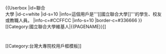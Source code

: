 {{Userbox
  |id=聯合<BR>大學<!--[[File:Nuu001.jpg|50px]]。注意合理使用之规定：“绝对不能将“合理使用”之图片，放入个人的用户页面进行展示。”-->
  |id-c=white
  |id-s=10
  |info=這個用戶是'''[[國立聯合大學]]'''的學生、校友或教職人員。
  |info-c=#CCFFCC
  |info-s=10
  |border-c=#336666
}}<includeonly>[[Category:國立聯合大學維基人|{{PAGENAME}}]]</includeonly>
<noinclude>
<p style="clear: both; padding-top: 2em">
[[Category:台灣大專院校用戶框模板]]
</noinclude>